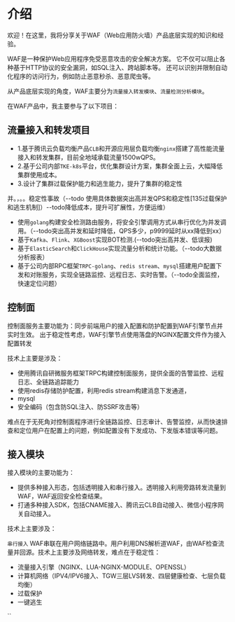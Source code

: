 # 介绍
欢迎！在这里，我将分享关于WAF（Web应用防火墙）产品底层实现的知识和经验。

WAF是一种保护Web应用程序免受恶意攻击的安全解决方案。
它不仅可以阻止各种基于HTTP协议的安全漏洞，如SQL注入、跨站脚本等。
还可以识别并限制自动化程序的访问行为，例如防止恶意秒杀、恶意爬虫等。

从产品底层实现的角度，WAF主要分为`流量接入转发模块`、`流量检测分析模块`。

在WAF产品中，我主要参与了以下项目：

## 流量接入和转发项目
- 1.基于腾讯云负载均衡产品`CLB`和开源应用层负载均衡`nginx`搭建了高性能流量接入和转发集群，目前全地域承载流量1500wQPS。
- 2.基于公司内部`TKE-k8s`平台，优化集群设计方案，集群全面上云，大幅降低集群使用成本。
- 3.设计了集群过载保护能力和逃生能力，提升了集群的稳定性


并。，。。稳定性事故（--todo 使用具体数据突出高并发QPS和稳定性[135过载保护和逃生机制]）--todo降低成本，提升可扩展性，方便运维）
- 使用`golang`构建安全检测路由服务，将安全引擎调用方式从串行优化为并发调用。（--todo突出高并发和延时降低，QPS多少，p9999延时从xx降低到xx）
- 基于`Kafka`、`Flink`、`XGBoost`实现BOT检测.(--todo突出高并发、低误报)
- 基于`ElasticSearch`和`ClickHouse`实现流量分析和统计功能。（--todo大数据分析报表）
- 基于公司内部RPC框架`TRPC-golang`、`redis stream`、`mysql`搭建用户配置下发和对账服务，实现全链路监控、远程日志、实时告警。（--todo全面监控，快速定位问题）


## 控制面
控制面服务主要功能为：同步前端用户的接入配置和防护配置到WAF引擎节点并实时生效。
出于稳定性考虑，WAF引擎节点使用落盘的NGINX配置文件作为接入配置转发

技术上主要是涉及：

- 使用腾讯自研微服务框架TRPC构建控制面服务，提供全面的告警监控、远程日志、全链路追踪能力
- 使用redis存储防护配置，利用redis stream构建消息下发通道，
- mysql
- 安全编码（包含防SQL注入、防SSRF攻击等）

难点在于无死角对控制面程序进行全链路监控、日志审计、告警监控，从而快速排查和定位用户在配置上的问题，例如配置没有下发成功、下发版本错误等问题。


## 接入模块
接入模块的主要功能为：

- 提供多种接入形态，包括透明接入和串行接入。透明接入利用旁路转发流量到WAF，WAF返回安全检查结果。
- 打通多种接入SDK，包括CNAME接入、腾讯云CLB自动接入、微信小程序网关自动接入。

技术上主要涉及：

`串行接入`
WAF串联在用户网络链路中。用户利用DNS解析道WAF，由WAF检查流量并回源。技术上主要涉及网络转发，难点在于稳定性：

- 流量接入引擎（NGINX、LUA-NGINX-MODULE、OPENSSL）
- 计算机网络（IPV4/IPV6接入、TGW三层LVS转发、四层健康检查、七层负载均衡）
- 过载保护
- 一键逃生


``